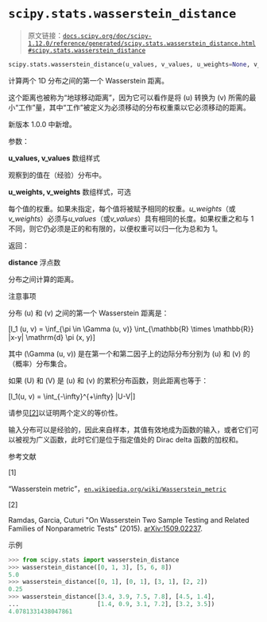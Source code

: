 # `scipy.stats.wasserstein_distance`

> 原文链接：[`docs.scipy.org/doc/scipy-1.12.0/reference/generated/scipy.stats.wasserstein_distance.html#scipy.stats.wasserstein_distance`](https://docs.scipy.org/doc/scipy-1.12.0/reference/generated/scipy.stats.wasserstein_distance.html#scipy.stats.wasserstein_distance)

```py
scipy.stats.wasserstein_distance(u_values, v_values, u_weights=None, v_weights=None)
```

计算两个 1D 分布之间的第一个 Wasserstein 距离。

这个距离也被称为“地球移动距离”，因为它可以看作是将 \(u\) 转换为 \(v\) 所需的最小“工作”量，其中“工作”被定义为必须移动的分布权重乘以它必须移动的距离。

新版本 1.0.0 中新增。

参数：

**u_values, v_values** 数组样式

观察到的值在（经验）分布中。

**u_weights, v_weights** 数组样式，可选

每个值的权重。如果未指定，每个值将被赋予相同的权重。*u_weights*（或*v_weights*）必须与*u_values*（或*v_values*）具有相同的长度。如果权重之和与 1 不同，则它仍必须是正的和有限的，以便权重可以归一化为总和为 1。

返回：

**distance** 浮点数

分布之间计算的距离。

注意事项

分布 \(u\) 和 \(v\) 之间的第一个 Wasserstein 距离是：

\[l_1 (u, v) = \inf_{\pi \in \Gamma (u, v)} \int_{\mathbb{R} \times \mathbb{R}} |x-y| \mathrm{d} \pi (x, y)\]

其中 \(\Gamma (u, v)\) 是在第一个和第二因子上的边际分布分别为 \(u\) 和 \(v\) 的（概率）分布集合。

如果 \(U\) 和 \(V\) 是 \(u\) 和 \(v\) 的累积分布函数，则此距离也等于：

\[l_1(u, v) = \int_{-\infty}^{+\infty} |U-V|\]

请参见[[2]](#rbc4e517f9be6-2)以证明两个定义的等价性。

输入分布可以是经验的，因此来自样本，其值有效地成为函数的输入，或者它们可以被视为广义函数，此时它们是位于指定值处的 Dirac delta 函数的加权和。

参考文献

[1]

“Wasserstein metric”，[`en.wikipedia.org/wiki/Wasserstein_metric`](https://en.wikipedia.org/wiki/Wasserstein_metric)

[2]

Ramdas, Garcia, Cuturi "On Wasserstein Two Sample Testing and Related Families of Nonparametric Tests" (2015). [arXiv:1509.02237](https://arxiv.org/abs/1509.02237).

示例

```py
>>> from scipy.stats import wasserstein_distance
>>> wasserstein_distance([0, 1, 3], [5, 6, 8])
5.0
>>> wasserstein_distance([0, 1], [0, 1], [3, 1], [2, 2])
0.25
>>> wasserstein_distance([3.4, 3.9, 7.5, 7.8], [4.5, 1.4],
...                      [1.4, 0.9, 3.1, 7.2], [3.2, 3.5])
4.0781331438047861 
```
